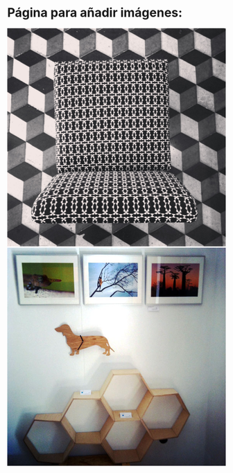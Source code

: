 
# Página para añadir imágenes:

![IMG_5430.JPG](/images/IMG_5430.JPG)
![FlyerPERRO.jpg](/images/FlyerPERRO.jpg)

